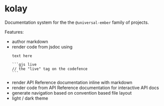# kolay

Documentation system for the the `@universal-ember` family of projects.

Features:
- author markdown
- render code from jsdoc using 
  ~~~
  text here

  ```gjs live
  // the "live" tag on the codefence
  ```
  ~~~
- render API Reference documentation inline with markdown
- render code from API Reference documentation for interactive API docs
- generate navigation based on convention based file layout
- light / dark theme
